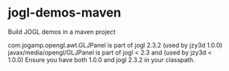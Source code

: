 # jogl-demos-maven
Build JOGL demos in a maven project


com.jogamp.opengl.awt.GLJPanel is part of jogl 2.3.2 (used by jzy3d 1.0.0)
javax/media/opengl/GLJPanel is part of jogl < 2.3 and (used by jzy3d < 1.0.0)
Ensure you have both 1.0.0 and jogl 2.3.2 in your classpath.
